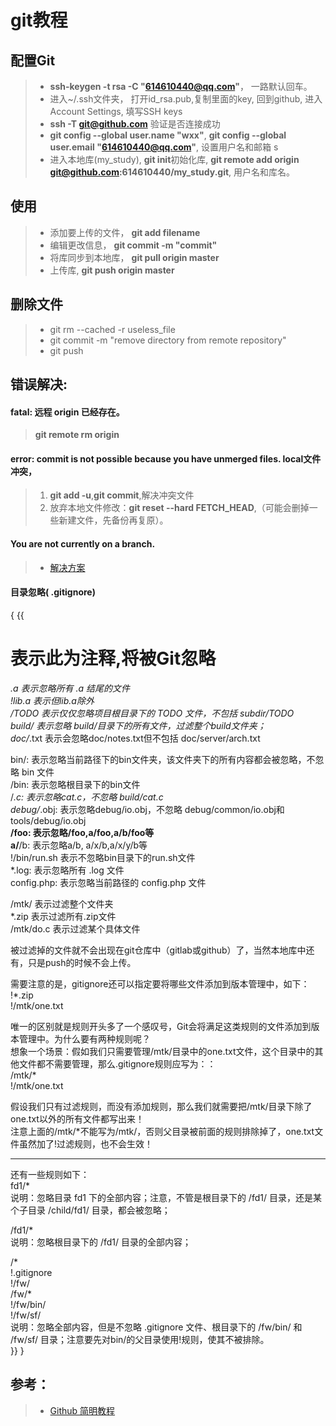 # git教程

## 配置Git
> + **ssh-keygen -t rsa -C "614610440@qq.com"**， 一路默认回车。
> + 进入~/.ssh文件夹， 打开id_rsa.pub,复制里面的key, 回到github, 进入Account Settings, 填写SSH keys
> + **ssh -T git@github.com** 验证是否连接成功
> + **git config --global user.name "wxx"**,  **git config --global user.email "614610440@qq.com"**,  设置用户名和邮箱  s
> + 进入本地库(my_study), **git init**初始化库, **git remote add origin git@github.com:614610440/my_study.git**, 用户名和库名。

## 使用
> + 添加要上传的文件， **git add filename**
> + 编辑更改信息， **git commit -m "commit"**
> + 将库同步到本地库， **git pull origin master**
> + 上传库, **git push origin master**

## 删除文件
> + git rm --cached -r useless_file
> + git commit -m "remove directory from remote repository"
> + git push

## 错误解决:

#### fatal: 远程 origin 已经存在。
> **git remote rm origin**  

#### error: commit is not possible because you have unmerged files. local文件冲突，
> 1. **git add -u**,**git commit**,解决冲突文件
> 2. 放弃本地文件修改：**git reset --hard FETCH_HEAD**,（可能会删掉一些新建文件，先备份再复原）。

#### You are not currently on a branch.
> + [解决方案](https://blog.csdn.net/xinguan1267/article/details/39028789)

#### 目录忽略( .gitignore)  
{    {{
#               表示此为注释,将被Git忽略  
*.a             表示忽略所有 .a 结尾的文件  
!lib.a          表示但lib.a除外  
/TODO           表示仅仅忽略项目根目录下的 TODO 文件，不包括 subdir/TODO  
build/          表示忽略 build/目录下的所有文件，过滤整个build文件夹；  
doc/*.txt       表示会忽略doc/notes.txt但不包括 doc/server/arch.txt  
   
bin/:           表示忽略当前路径下的bin文件夹，该文件夹下的所有内容都会被忽略，不忽略 bin 文件  
/bin:           表示忽略根目录下的bin文件  
/*.c:           表示忽略cat.c，不忽略 build/cat.c  
debug/*.obj:    表示忽略debug/io.obj，不忽略 debug/common/io.obj和tools/debug/io.obj  
**/foo:         表示忽略/foo,a/foo,a/b/foo等  
a/**/b:         表示忽略a/b, a/x/b,a/x/y/b等  
!/bin/run.sh    表示不忽略bin目录下的run.sh文件  
*.log:          表示忽略所有 .log 文件  
config.php:     表示忽略当前路径的 config.php 文件  
   
/mtk/           表示过滤整个文件夹  
*.zip           表示过滤所有.zip文件  
/mtk/do.c       表示过滤某个具体文件  
   
被过滤掉的文件就不会出现在git仓库中（gitlab或github）了，当然本地库中还有，只是push的时候不会上传。  
   
需要注意的是，gitignore还可以指定要将哪些文件添加到版本管理中，如下：  
!*.zip  
!/mtk/one.txt  
   
唯一的区别就是规则开头多了一个感叹号，Git会将满足这类规则的文件添加到版本管理中。为什么要有两种规则呢？  
想象一个场景：假如我们只需要管理/mtk/目录中的one.txt文件，这个目录中的其他文件都不需要管理，那么.gitignore规则应写为：：  
/mtk/*  
!/mtk/one.txt  
   
假设我们只有过滤规则，而没有添加规则，那么我们就需要把/mtk/目录下除了one.txt以外的所有文件都写出来！  
注意上面的/mtk/*不能写为/mtk/，否则父目录被前面的规则排除掉了，one.txt文件虽然加了!过滤规则，也不会生效！  
   
----------------------------------------------------------------------------------  
还有一些规则如下：  
fd1/*  
说明：忽略目录 fd1 下的全部内容；注意，不管是根目录下的 /fd1/ 目录，还是某个子目录 /child/fd1/ 目录，都会被忽略；  
   
/fd1/*  
说明：忽略根目录下的 /fd1/ 目录的全部内容；  
   
/*  
!.gitignore  
!/fw/   
/fw/*  
!/fw/bin/  
!/fw/sf/  
说明：忽略全部内容，但是不忽略 .gitignore 文件、根目录下的 /fw/bin/ 和 /fw/sf/ 目录；注意要先对bin/的父目录使用!规则，使其不被排除。  
}}    }

##  参考：
> + [Github 简明教程](http://www.runoob.com/w3cnote/git-guide.html)

